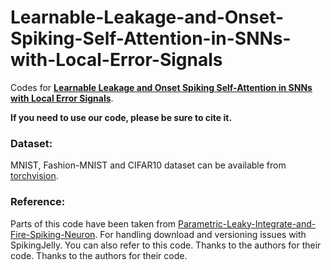 # Learnable-Leakage-and-Onset-Spiking-Self-Attention-in-SNNs-with-Local-Error-Signals


Codes for [**Learnable Leakage and Onset Spiking Self-Attention in SNNs with Local Error Signals**](https://www.mdpi.com/1424-8220/23/24/9781).

**If you need to use our code, please be sure to cite it.**



### Dataset:
MNIST, Fashion-MNIST and CIFAR10 dataset can be available from [torchvision](https://github.com/pytorch/vision).

### Reference:
Parts of this code have been taken from [Parametric-Leaky-Integrate-and-Fire-Spiking-Neuron](https://github.com/fangwei123456/Parametric-Leaky-Integrate-and-Fire-Spiking-Neuron/tree/main). For handling download and versioning issues with SpikingJelly. You can also refer to this code. Thanks to the authors for their code. Thanks to the authors for their code.
